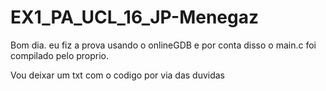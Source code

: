 # EX1_PA_UCL_16_JP-Menegaz

Bom dia. eu fiz a prova usando o onlineGDB e por conta disso o main.c foi compilado pelo proprio.

Vou deixar um txt com o codigo por via das duvidas
